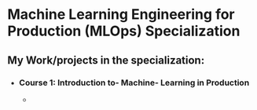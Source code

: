# Machine Learning Engineering for Production (MLOps) Specialization
## My Work/projects in the specialization:
- ### Course 1: Introduction to- Machine- Learning in Production
  - 
 